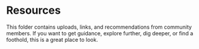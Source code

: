 # Resources

This folder contains uploads, links, and recommendations from community members. 
If you want to get guidance, explore further, dig deeper, or find a foothold, this is a great place to look. 

